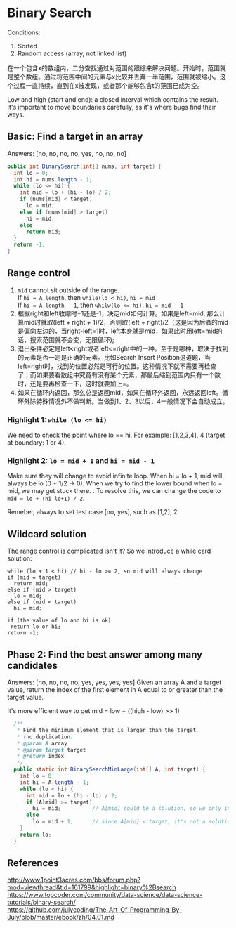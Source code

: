 # Binary Search

Conditions:
1. Sorted
2. Random access (array, not linked list)

在一个包含x的数组内，二分查找通过对范围的跟综来解决问题。开始时，范围就是整个数组。通过将范围中间的元素与x比较并丢弃一半范围，范围就被缩小。这个过程一直持续，直到在x被发现，或者那个能够包含t的范围已成为空。

Low and high (start and end): a closed interval which contains the result. It's important to move boundaries carefully, as it's where bugs find their ways.  

## Basic: Find a target in an array
Answers: \[no, no, no, no, yes, no, no, no]  

```java
public int BinarySearch(int[] nums, int target) {
  int lo = 0;
  int hi = nums.length - 1;
  while (lo <= hi) {
    int mid = lo + (hi - lo) / 2;
    if (nums[mid] < target) 
      lo = mid;
    else if (nums[mid] > target)
      hi = mid;
    else 
      return mid;
  }
  return -1;
}
```

## Range control
1. `mid` cannot sit outside of the range.  
  If `hi = A.length`, then `while(lo < hi)`, `hi = mid`  
  If `hi = A.length - 1`, then `whilw(lo <= hi)`, `hi = mid - 1`   
2.  根据right和left收缩时+1还是-1，决定mid如何计算。如果是left=mid, 那么计算mid时就取(left + right + 1)/2，否则取(left + right)/2（这是因为后者的mid是偏向左边的，当right-left=1时，left本身就是mid，如果此时用left=mid的话，搜索范围就不会变，无限循环);
3. 退出条件必定是left<right或者left<=right中的一种。至于是哪种，取决于找到的元素是否一定是正确的元素。比如Search Insert Position这道题，当left=right时，找到的位置必然是可行的位置。这种情况下就不需要再检查了；而如果要看数组中究竟有没有某个元素，那最后缩到范围内只有一个数时，还是要再检查一下，这时就要加上=。
4. 如果在循环内返回，那么总是返回mid，如果在循环外返回，永远返回left。循环外除特殊情况外不做判断。当做到1、2、3以后，4一般情况下会自动成立。

### Highlight 1: `while (lo <= hi)`
We need to check the point where lo == hi. For example: [1,2,3,4], 4 (target at boundary: 1 or 4).  

### Highlight 2: `lo = mid + 1` and `hi = mid - 1`
Make sure they will change to avoid infinite loop. When hi = lo + 1, mid will always be lo (0 + 1/2 -> 0). When we try to find the lower bound when lo = mid, we may get stuck there. . To resolve this, we can change the code to `mid = lo + (hi-lo+1) / 2`. 

Remeber, always to set test case \[no, yes], such as \[1,2], 2.  

## Wildcard solution
The range control is complicated isn't it? So we introduce a while card solution:
```
while (lo + 1 < hi) // hi - lo >= 2, so mid will always change
if (mid = target)
  return mid;
else if (mid > target)
  lo = mid;
else if (mid < target)
  hi = mid;
  
if (the value of lo and hi is ok)
 return lo or hi;
return -1;
```

## Phase 2: Find the best answer among many candidates 
Answers: \[no, no, no, no, yes, yes, yes, yes]
Given an array A and a target value, return the index of the first element in A equal to or greater than the target value.  

It's more efficient way to get mid = low + ((high - low) >> 1)   

```java
  /**
   * Find the minimum element that is larger than the target.
   * (no duplication)
   * @param A array
   * @param target target
   * @return index
   */
  public static int BinarySearchMinLarge(int[] A, int target) {
    int lo = 0;
    int hi = A.length - 1;
    while (lo < hi) {
      int mid = lo + (hi - lo) / 2;
      if (A[mid] >= target)
        hi = mid;          // A[mid] could be a solution, so we only include mid, not mid - 1
      else
        lo = mid + 1;      // since A[mid] < target, it's not a solution, we could use + 1
    }
    return lo;
  }
```

## References
http://www.1point3acres.com/bbs/forum.php?mod=viewthread&tid=161799&highlight=binary%2Bsearch  
https://www.topcoder.com/community/data-science/data-science-tutorials/binary-search/  
https://github.com/julycoding/The-Art-Of-Programming-By-July/blob/master/ebook/zh/04.01.md  
